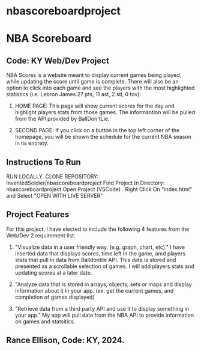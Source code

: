 # nbascoreboardproject
# NBA Scoreboard

## Code: KY Web/Dev Project

NBA Scores is a website meant to display current games being played, while updating the score until game is complete. There will also be an option to click into each game and see the players with the most highlighted statistics (i.e. Lebron James 27 pts, 11 ast, 2 stl, 0 tov):

1. HOME PAGE: This page will show current scores for the day and highlight players stats from those games. The informantion will be pulled from the API provided by BallDon'tLie.

2. SECOND PAGE: If you click on a button in the top left corner of the homepage, you will be shown the schedule for the current NBA season in its entirety.

## Instructions To Run

RUN LOCALLY. CLONE REPOSITORY: InventedSoldier/nbascoreboardproject
Find Project In Directory: nbascoreboardproject
Open Project (VSCode) .
Right Click On "index.html" and Select "OPEN WITH LIVE SERVER"

## Project Features

For this project, I have elected to include the following 4 features from the Web/Dev 2 requirement list:

1. "Visualize data in a user friendly way. (e.g. graph, chart, etc)." I have inserted data that displays scores, time left in the game, amd players stats that pull in data from Balldontlie API. This data is stored and presented as a scrollable selection of games. I will add players stats and updating scores at a later date.

2. "Analyze data that is stored in arrays, objects, sets or maps and display information about it in your app. (ex: get the current games, and completion of games displayed)

3. "Retrieve data from a third party API and use it to display something in your app." My app will pull data from the NBA API to provide information on games and statsitics.

## Rance Ellison, Code: KY, 2024.